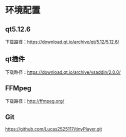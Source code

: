 # 环境配置

## qt5.12.6

下载路径：https://download.qt.io/archive/qt/5.12/5.12.6/

## qt插件

下载路径：https://download.qt.io/archive/vsaddin/2.0.0/

## FFMpeg

下载路径：http://ffmpeg.org/

## Git

https://github.com/Lucas2525117/tinyPlayer.git











